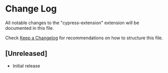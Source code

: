 # Change Log

All notable changes to the "cypress-extension" extension will be documented in this file.

Check [Keep a Changelog](http://keepachangelog.com/) for recommendations on how to structure this file.

## [Unreleased]

- Initial release
